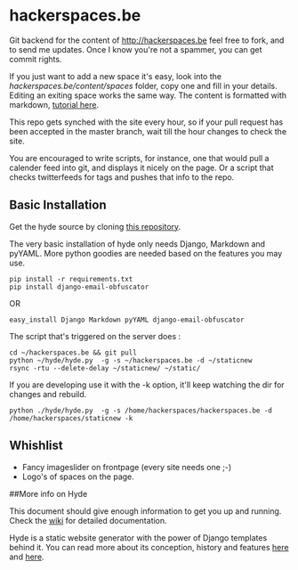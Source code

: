 hackerspaces.be
===============

Git backend for the content of http://hackerspaces.be feel free to fork, and to send me updates. Once I know you're not a spammer, you can get commit rights. 

If you just want to add a new space it's easy, look into the *hackerspaces.be/content/spaces* folder, copy one and fill in your details. Editing an exiting space works the same way. The content is formatted with markdown, [tutorial here](http://daringfireball.net/projects/markdown/basics).

This repo gets synched with the site every hour, so if your pull request has been accepted in the master branch, wait till the hour changes to check the site.

You are encouraged to write scripts, for instance, one that would pull a calender feed into git, and displays it nicely on the page. Or a script that checks twitterfeeds for tags and pushes that info to the repo.

## Basic Installation

Get the hyde source by cloning [this repository](https://github.com/hyde/hyde).

The very basic installation of hyde only needs Django, Markdown and pyYAML. More
python goodies are needed based on the features you may use.

    pip install -r requirements.txt
    pip install django-email-obfuscator

OR

	easy_install Django Markdown pyYAML django-email-obfuscator

The script that's triggered on the server does :

	cd ~/hackerspaces.be && git pull
	python ~/hyde/hyde.py  -g -s ~/hackerspaces.be -d ~/staticnew
	rsync -rtu --delete-delay ~/staticnew/ ~/static/

If you are developing use it with the -k option, it'll keep watching the dir for changes and rebuild.

	python ./hyde/hyde.py  -g -s /home/hackerspaces/hackerspaces.be -d /home/hackerspaces/staticnew -k

## Whishlist

* Fancy imageslider on frontpage (every site needs one ;-)
* Logo's of spaces on the page.
	
##More info on Hyde

This document should give enough information to get you up and running. Check
the [wiki](http://wiki.github.com/lakshmivyas/hyde) for detailed documentation.

Hyde is a static website generator with the power of Django templates behind it.
You can read more about its conception, history and features [here][1] and
[here][2].

[1]: http://www.ringce.com/products/hyde/hyde.html
[2]: http://www.ringce.com/blog/2009/introducing_hyde.html
